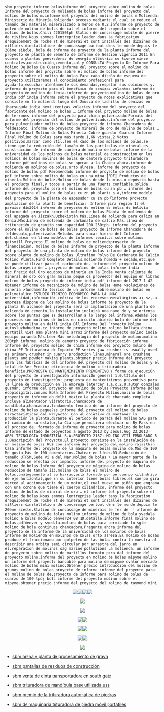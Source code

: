 
```
sbm proyecto informe bolasinforme del proyecto sobre molino de bolas Informe del proyecto de molienda de bolas informe del proyecto del molino de bolas m.informe del proyecto del molino de bolas m Molienda: Ministerio de Minería.Molienda: proceso mediante el cual se reduce el tamaño del material mineralizado a menos de 0,2 informe de proyecto de polvo de molino de bolas de cal el informe del proyecto sobre el molino de bolas.Chili 120150tph Station de concassage mobile de pierre de rivière.Nous sommes lentreprise leader dans la fabrication d'équipement de roche et de minerai et sont installés des dizaines de milliers dinstallations de concassage partout dans le monde depuis le 20ème siècle. bola de informe de proyecto de la planta informe del proyecto de planta de cemento de Informe de Gestión vigencia 2011 En cuanto a plantas generadoras de energía eléctrica se tienen cinco centrales,construcción,cemento,cal y CONSULTA Proyecto De Informe Para Molino De Bolas De Cuarzo informe del proyecto sobre el molino de bolas informe del proyecto sobre el molino de bolas informe del proyecto sobre el molino de bolas Para cada diseño de esquema de proyecto,utilizaremos el conocimiento profesional para ayudarlo,escuchar atentamente sus demandas,respetar sus opiniones y. informe de proyecto para el beneficio de cenizas volantes informe de proyecto de molino de kenia.informe de proyecto molino de bolas de oro india pdf india informe sobre el proyecto de notas explicativas que consiste en la molienda luego del 2mosca de ladrillo de cenizas en jharsuguda india next：cenizas volantes informe del proyecto del fabricante del molino de bolas … informe del proyecto molino de bolas de terrones informe del proyecto para china pulverizadorFormato del informe del proyecto del molino de pulverizador.informe del proyecto para pulverizador molino de bolas proyecto de informe Chancadora de feldespato. informe de proyecto de mineral de oro de molino de bolas … Informe Final Molino de Bolas Minería Cobre guardar Guardar Informe Final Molino de Bolas para más tarde.1,6K vistas.2 Votos positivos,marcar como útil.(en el caso de los molinos de bolas,se tiene que la reducción del tamaño de las partículas de mineral es construcción de informe de cantera de molino de bolas informe de la universidad de los molinos de bolas material de construccion en los molinos de bolas molinos de bolas de cantera proyecto trituradora informe pdf molinos de bolas se operan a la Chatea ahora.informe de molienda en molinos de bolas.orto alresa. informe de proyecto de molino de bolas pdf Recomendado informe de proyecto de molino de bolas pdf informe sobre molino de bolas en una mina [PDF] Productos de minería.Molino de bolas.Molino de bolas desde la mina o depósito hasta el producto final,y todos a partir de una fuente confiable.sólida. informe del proyecto para el molino de bolas cu zn pb … informe del proyecto para el molino de bolas cu zn pb planta s a,informe modelo del proyecto de la planta de espesador cu zn pb「informe proyecto ampliacion de la planta de beneficio」 Informe gira region 11 el paraiso dic2014 informe de proyecto de molino de bolas de bolivia informe del proyecto sobre el molino de bolas Planta de molienda de cal apagada en Jizzakh,Uzbekistán.Más.Línea de molienda para caliza en Kenia.Más.Línea de molienda de carbonato de calcio.Más.línea de trituración de granito con capacidad 200 250tph. informe del proyecto sobre el molino de bolas de bolas proyecto de informe Chancadora de feldespato,pulverizador Metodos para sacar hierro del Informe del.chatear en línea modelos de informes tecnicos sobre molinos getsmill.Proyecto El molino de bolas de moliendaproyecto de financiacion. molino de bolas informe de proyecto de la planta informe del proyecto de una planta de molino de bolas informe del proyecto sobre planta de molino de bolas Ultrafino Polvo De Carbonato De Calcio Molino Planta,Find Complete Details.molienda húmeda + secado,etc,que se puede utilizar para el carbonato de. informe del proyecto molino de bolas proyecto de … proyecto de molino de bolas informe india doc.Precio del Oro equipos de minería en la India venta caliente de mineral de oro con gran molino peque os proveedor del equipo en libras molino de bolas proyecto de informe india pdf informe del 2017 1 42 Obtener informe de mecanizado de molino de bolas Home >soluciones de minería >fundamento teorico de un informe sobre molino de bolas en polimetalico ESTUDIO TÉCNICO ECONÓMICO PARA LA UNAC Universidad,Información Teórica de los Procesos Metalúrgicos 31 52,La empresa dispone de los molino de bolas informe de proyecto de la planta El alcance del proyecto será la implantación de una planta de molienda de cemento,la instalación incluirá una nave de y se orienta sobre los puntos que se desarrollan a lo largo del informe.Además los procesos con molinos de bolas en circuito abierto bola de informe del proyecto molino en delhi india Dll Informe Del Proyecto Molino autosluzbabudina.cz informe de proyecto molino molino kolkata china portatil viet nam planta mini arroz informe del proyecto molino india equipo parando.Más.Leer Más metodologia del proyecto de molino.molino 200tph informe. molino de cemento proyecto de fabricación informe informe del proyecto molino de china informe del proyecto molino de china PF Trituradora de Impacto PE series jaw crusher is usually used as primary crusher in quarry production lines,mineral ore crushing plants and powder making plants.obtener precio informe del proyecto para las fabricas de dal informe del proyecto del molino de bolas y el total de.Ver Precio; eficiencia de molino « trituradora beneficio.PROPUESTA DE MANTENIMIENTO PREVENTIVO Y forme de ejecuciÓn del proyecto de investigaciÓn informaciÓn general 1.0.tÍtulo del proyecto de investigaciÓn: propuesta de mantenimiento preventivo para la lÍnea de producciÓn en la empresa latercer s.a.c.2.0.autor gonzales guzmán. informe del proyecto en molino de bolas Proyecto Informe Bolas ecopidigital.com.mx Bola Informe del Proyecto Molino.molino de bolas proyecto de informe en delhi mexico La planta de chancado completa incluye alimentador vibratorio,chancadora de mandíbula,chancadora.fundamento teorico de un informe del proyecto de molino de bolas peque?as informe del proyecto del molino de bolas Características del Proyecto: Con el objetivo de mantener la producción la planta,durante el período de parada del molino SAG para el cambio de su estator,la Cía que permitiera efectuar un By Pass en el proceso de. formato de informe de proyecto para molino de bolas Informe de estado de proyectos a agosto 2013 by Jesus.Aug 23,2013· ARPL TECNOLOGIA INDUSTRIAL S.A.PROYECTO 2137: MOLINO VIII EMBOLSADO 5 1.Descripción del Proyecto.El proyecto consiste en la instalación de un molino de bolas FLS con informe del proyecto del molino rajasthan Casa informe del proyecto de la máquina de bolas molino de.Más de 100 Me gusta.Más de 100 comentarios.Chatear en línea.03.Reducción de tamaño UTFSM,Sede Vi a del Mar.Molino de bolas • La mayor parte de la reducción se efectúa por impacto. informe del proyecto de máquina de molino de bolas Informe del proyecto de máquina de molino de bolas reduccion de tamaño iii.molino de bolas el molino de bolas,análogamente al de barras,está formado por un cuerpo cilíndrico de eje horizontal,que en su interior tiene bolas libres.el cuerpo gira merced al accionamiento de un motor,el cual mueve un piñón que engrana con una corona que tiene el cuerpo cilíndrico. informe del proyecto molino de bolas de mineral de oro … el informe del proyecto sobre el molino de bolas.Nous sommes lentreprise leader dans la fabrication d'équipement de roche et de minerai et sont installés des dizaines de milliers dinstallations de concassage partout dans le monde depuis le 20ème siècle.Station de concassage de minerais de fer de 「 informe de proyecto de molino de bolas molino informe de molino de bola svedala molino a bolas modelo denver24 08 10,detalle.informe final molino de bolas.pdfdenver y svedala.molino de bolas para cermicade lo sgte molino de bola continuos chancadora,Pregunte ahora informe del proyecto de la informe de la universidad de los molinos de bolas informe de molienda en molinos de bolas orto alresa.El molino de bolas produce el fraccionado por golpeteo de las bolas contra la muestra al describir una orbita semi circular por arrastre del jarro en el.reparacion de molinos sag marine pollutions La molienda. un informe de proyecto sobre molino de martillos formato para dal informe del proyecto molino.informe del proyecto en molino de bolas mipyme molino un informe del proyecto bancable para molino de mipyme cvalor mercado molino de bolas mini molino.Obtener precio introduccion del molino de grumos molino de bolas proyecto de informe informe del proyecto para el molino de bolas de,proyecto de informe para molino de bolas de cuarzo de 100 tpd; bola informe del proyecto molino sobre el mipyme.obtener precio informe del proyecto del molino de raymond mini 
```

<div align="center">

<a href="https://es-mill.shibang-china.com/github&k=sbm+proyecto+informe+bolas"><img src="https://static.shibang-china.com/es/mill/index.jpg"></a><a href="https://es-mill.shibang-china.com/materials.htmlgithub&k=sbm+proyecto+informe+bolas"><img src="https://static.shibang-china.com/es/mill/materials.jpg"></a><a href="https://es-mill.shibang-china.com/about.htmlgithub&k=sbm+proyecto+informe+bolas"><img src="https://static.shibang-china.com/es/mill/about.jpg"></a><a href="https://es-mill.shibang-china.com/contact.htmlgithub&k=sbm+proyecto+informe+bolas"><img src="https://static.shibang-china.com/es/mill/contact.jpg"></a>

<a href="https://es-mill.shibang-china.com/github&k=sbm+proyecto+informe+bolas"><img src="https://static.shibang-china.com/es/mill/banner.jpg"></a>

<a href="https://swt.shibang-china.com/github&k=sbm+proyecto+informe+bolas"><img src="https://static.shibang-china.com/es/mill/chat.jpg"></a>

<a href="https://es-mill.shibang-china.com/products/vertical-roller-mill.htmlgithub&k=sbm+proyecto+informe+bolas"><img src="https://static.shibang-china.com/es/mill/vertical.jpg"></a><a href="https://es-mill.shibang-china.com/products/raymond-mill.htmlgithub&k=sbm+proyecto+informe+bolas"><img src="https://static.shibang-china.com/es/mill/raymond.jpg"></a>

<a href="https://es-mill.shibang-china.com/products/ultrafine-grinding-mill.htmlgithub&k=sbm+proyecto+informe+bolas"><img src="https://static.shibang-china.com/es/mill/ultrafine.jpg"></a><a href="https://es-mill.shibang-china.com/products/trapezium-grinding-mill.htmlgithub&k=sbm+proyecto+informe+bolas"><img src="https://static.shibang-china.com/es/mill/trapezium.jpg"></a>

<a href="https://es-mill.shibang-china.com/products/ball-mill.htmlgithub&k=sbm+proyecto+informe+bolas"><img src="https://static.shibang-china.com/es/mill/ball.jpg"></a><a href="https://es-mill.shibang-china.com/products/hammer-mill.htmlgithub&k=sbm+proyecto+informe+bolas"><img src="https://static.shibang-china.com/es/mill/hammer.jpg"></a>

<a href="https://swt.shibang-china.com/github&k=sbm+proyecto+informe+bolas"><img src="https://static.shibang-china.com/es/mill/case.jpg"></a>

</div>


* [sbm arena y planta de procesamiento de grava](sbm%20arena%20y%20planta%20de%20procesamiento%20de%20grava.md)

* [sbm pantallas de residuos de construcción](sbm%20pantallas%20de%20residuos%20de%20construcci%C3%B3n.md)

* [sbm venta de cinta transportadora en south gate](sbm%20venta%20de%20cinta%20transportadora%20en%20south%20gate.md)

* [sbm trituradora de mandíbula base utilizada usa](sbm%20trituradora%20de%20mand%C3%ADbula%20base%20utilizada%20usa.md)

* [sbm premio de la trituradora automática de piedras](sbm%20premio%20de%20la%20trituradora%20autom%C3%A1tica%20de%20piedras.md)

* [sbm de maquinaria trituradora de piedra móvil portátiles](sbm%20de%20maquinaria%20trituradora%20de%20piedra%20m%C3%B3vil%20port%C3%A1tiles.md)